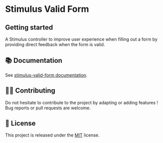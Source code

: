 # Stimulus Valid Form

## Getting started

A Stimulus controller to improve user experience when filling out a form by providing direct feedback when the form is valid.

## 📚 Documentation

See [stimulus-valid-form documentation](https://www.stimulus-components.com/docs/stimulus-valid-form/).

## 👷‍♂️ Contributing

Do not hesitate to contribute to the project by adapting or adding features ! Bug reports or pull requests are welcome.

## 📝 License

This project is released under the [MIT](http://opensource.org/licenses/MIT) license.

